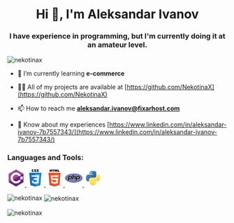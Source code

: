 <h1 align="center">Hi 👋, I'm Aleksandar Ivanov</h1>
<h3 align="center">I have experience in programming, but I'm currently doing it at an amateur level.</h3>

<p align="left"> <img src="https://komarev.com/ghpvc/?username=nekotinax&label=Profile%20views&color=0e75b6&style=flat" alt="nekotinax" /> </p>

- 🌱 I’m currently learning **e-commerce**

- 👨‍💻 All of my projects are available at [https://github.com/NekotinaX](https://github.com/NekotinaX)

- 📫 How to reach me **aleksandar.ivanov@fixarhost.com**

- 📄 Know about my experiences [https://www.linkedin.com/in/aleksandar-ivanov-7b7557343/](https://www.linkedin.com/in/aleksandar-ivanov-7b7557343/)

<p align="left">
</p>

<h3 align="left">Languages and Tools:</h3>
<p align="left"> <a href="https://www.w3schools.com/cs/" target="_blank" rel="noreferrer"> <img src="https://raw.githubusercontent.com/devicons/devicon/master/icons/csharp/csharp-original.svg" alt="csharp" width="40" height="40"/> </a> <a href="https://www.w3schools.com/css/" target="_blank" rel="noreferrer"> <img src="https://raw.githubusercontent.com/devicons/devicon/master/icons/css3/css3-original-wordmark.svg" alt="css3" width="40" height="40"/> </a> <a href="https://www.w3.org/html/" target="_blank" rel="noreferrer"> <img src="https://raw.githubusercontent.com/devicons/devicon/master/icons/html5/html5-original-wordmark.svg" alt="html5" width="40" height="40"/> </a> <a href="https://www.php.net" target="_blank" rel="noreferrer"> <img src="https://raw.githubusercontent.com/devicons/devicon/master/icons/php/php-original.svg" alt="php" width="40" height="40"/> </a> <a href="https://www.python.org" target="_blank" rel="noreferrer"> <img src="https://raw.githubusercontent.com/devicons/devicon/master/icons/python/python-original.svg" alt="python" width="40" height="40"/> </a> </p>

<p><img align="left" src="https://github-readme-stats.vercel.app/api/top-langs?username=nekotinax&show_icons=true&locale=en&layout=compact" alt="nekotinax" /></p>

<p>&nbsp;<img align="center" src="https://github-readme-stats.vercel.app/api?username=nekotinax&show_icons=true&locale=en" alt="nekotinax" /></p>

<p><img align="center" src="https://github-readme-streak-stats.herokuapp.com/?user=nekotinax&" alt="nekotinax" /></p>

